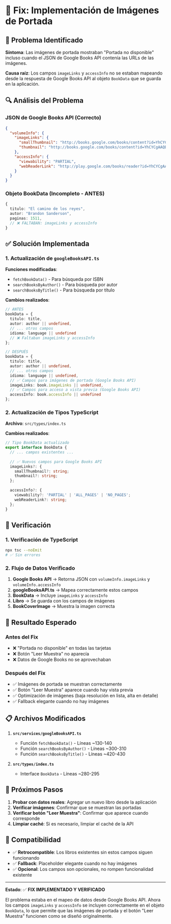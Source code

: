 # 🔧 Fix: Implementación de Imágenes de Portada

## 🐛 Problema Identificado

**Síntoma**: Las imágenes de portada mostraban "Portada no disponible" incluso cuando el JSON de Google Books API contenía las URLs de las imágenes.

**Causa raíz**: Los campos `imageLinks` y `accessInfo` no se estaban mapeando desde la respuesta de Google Books API al objeto `BookData` que se guarda en la aplicación.

## 🔍 Análisis del Problema

### JSON de Google Books API (Correcto)
```json
{
  "volumeInfo": {
    "imageLinks": {
      "smallThumbnail": "http://books.google.com/books/content?id=YhCYCgAAQBAJ&printsec=frontcover&img=1&zoom=5&edge=curl&source=gbs_api",
      "thumbnail": "http://books.google.com/books/content?id=YhCYCgAAQBAJ&printsec=frontcover&img=1&zoom=1&edge=curl&source=gbs_api"
    },
    "accessInfo": {
      "viewability": "PARTIAL",
      "webReaderLink": "http://play.google.com/books/reader?id=YhCYCgAAQBAJ&hl=&source=gbs_api"
    }
  }
}
```

### Objeto BookData (Incompleto - ANTES)
```typescript
{
  titulo: "El camino de los reyes",
  autor: "Brandon Sanderson",
  paginas: 1511,
  // ❌ FALTABAN: imageLinks y accessInfo
}
```

## ✅ Solución Implementada

### 1. Actualización de `googleBooksAPI.ts`

**Funciones modificadas**:
- `fetchBookData()` - Para búsqueda por ISBN
- `searchBooksByAuthor()` - Para búsqueda por autor
- `searchBooksByTitle()` - Para búsqueda por título

**Cambios realizados**:
```typescript
// ANTES
bookData = {
  titulo: title,
  autor: author || undefined,
  // ... otros campos
  idioma: language || undefined
  // ❌ Faltaban imageLinks y accessInfo
};

// DESPUÉS
bookData = {
  titulo: title,
  autor: author || undefined,
  // ... otros campos
  idioma: language || undefined,
  // ✅ Campos para imágenes de portada (Google Books API)
  imageLinks: book.imageLinks || undefined,
  // ✅ Campos para acceso a vista previa (Google Books API)
  accessInfo: book.accessInfo || undefined
};
```

### 2. Actualización de Tipos TypeScript

**Archivo**: `src/types/index.ts`

**Cambios realizados**:
```typescript
// Tipo BookData actualizado
export interface BookData {
  // ... campos existentes ...
  
  // ✅ Nuevos campos para Google Books API
  imageLinks?: {
    smallThumbnail?: string;
    thumbnail?: string;
  };
  
  accessInfo?: {
    viewability?: 'PARTIAL' | 'ALL_PAGES' | 'NO_PAGES';
    webReaderLink?: string;
  };
}
```

## 🧪 Verificación

### 1. Verificación de TypeScript
```bash
npx tsc --noEmit
# ✅ Sin errores
```

### 2. Flujo de Datos Verificado
1. **Google Books API** → Retorna JSON con `volumeInfo.imageLinks` y `volumeInfo.accessInfo`
2. **googleBooksAPI.ts** → Mapea correctamente estos campos
3. **BookData** → Incluye `imageLinks` y `accessInfo`
4. **Libro** → Se guarda con los campos de imágenes
5. **BookCoverImage** → Muestra la imagen correcta

## 🎯 Resultado Esperado

### Antes del Fix
- ❌ "Portada no disponible" en todas las tarjetas
- ❌ Botón "Leer Muestra" no aparecía
- ❌ Datos de Google Books no se aprovechaban

### Después del Fix
- ✅ Imágenes de portada se muestran correctamente
- ✅ Botón "Leer Muestra" aparece cuando hay vista previa
- ✅ Optimización de imágenes (baja resolución en lista, alta en detalle)
- ✅ Fallback elegante cuando no hay imágenes

## 📋 Archivos Modificados

1. **`src/services/googleBooksAPI.ts`**
   - Función `fetchBookData()` - Líneas ~130-140
   - Función `searchBooksByAuthor()` - Líneas ~300-310
   - Función `searchBooksByTitle()` - Líneas ~420-430

2. **`src/types/index.ts`**
   - Interface `BookData` - Líneas ~280-295

## 🚀 Próximos Pasos

1. **Probar con datos reales**: Agregar un nuevo libro desde la aplicación
2. **Verificar imágenes**: Confirmar que se muestran las portadas
3. **Verificar botón "Leer Muestra"**: Confirmar que aparece cuando corresponde
4. **Limpiar caché**: Si es necesario, limpiar el caché de la API

## 🔄 Compatibilidad

- ✅ **Retrocompatible**: Los libros existentes sin estos campos siguen funcionando
- ✅ **Fallback**: Placeholder elegante cuando no hay imágenes
- ✅ **Opcional**: Los campos son opcionales, no rompen funcionalidad existente

---

**Estado**: ✅ **FIX IMPLEMENTADO Y VERIFICADO**

El problema estaba en el mapeo de datos desde Google Books API. Ahora los campos `imageLinks` y `accessInfo` se incluyen correctamente en el objeto `BookData`, lo que permite que las imágenes de portada y el botón "Leer Muestra" funcionen como se diseñó originalmente.